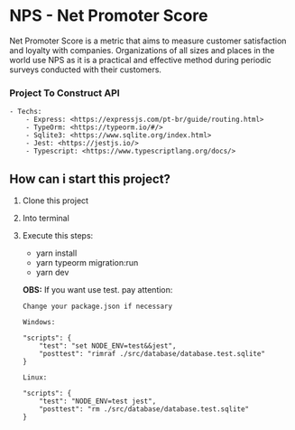 # NPS - Net Promoter Score
Net Promoter Score is a metric that aims to measure customer satisfaction and loyalty with companies. Organizations of all sizes and places in the world use NPS as it is a practical and effective method during periodic surveys conducted with their customers.

### Project To Construct API

    - Techs:
        - Express: <https://expressjs.com/pt-br/guide/routing.html>
        - TypeOrm: <https://typeorm.io/#/>
        - Sqlite3: <https://www.sqlite.org/index.html>
        - Jest: <https://jestjs.io/>
        - Typescript: <https://www.typescriptlang.org/docs/>


## How can i start this project?

1.  Clone this project
2.  Into terminal
3.  Execute this steps:
    - yarn install
    - yarn typeorm migration:run
    - yarn dev

    **OBS:** If you want use test. pay attention:
        
        Change your package.json if necessary

        Windows: 

        "scripts": {
            "test": "set NODE_ENV=test&&jest",
            "posttest": "rimraf ./src/database/database.test.sqlite"
        }

        Linux:
        
        "scripts": {
            "test": "NODE_ENV=test jest",
            "posttest": "rm ./src/database/database.test.sqlite"
        }
        